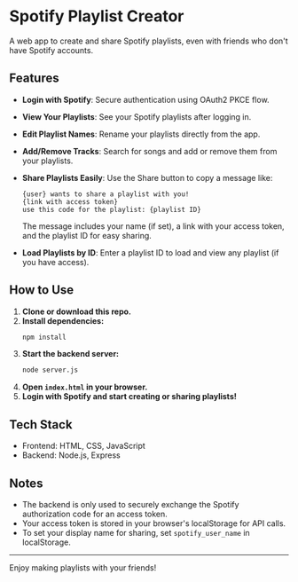 # Spotify Playlist Creator

A web app to create and share Spotify playlists, even with friends who don't have Spotify accounts.

## Features
- **Login with Spotify**: Secure authentication using OAuth2 PKCE flow.
- **View Your Playlists**: See your Spotify playlists after logging in.
- **Edit Playlist Names**: Rename your playlists directly from the app.
- **Add/Remove Tracks**: Search for songs and add or remove them from your playlists.
- **Share Playlists Easily**: Use the Share button to copy a message like:
  
  ```
  {user} wants to share a playlist with you!
  {link with access token}
  use this code for the playlist: {playlist ID}
  ```
  The message includes your name (if set), a link with your access token, and the playlist ID for easy sharing.
- **Load Playlists by ID**: Enter a playlist ID to load and view any playlist (if you have access).

## How to Use
1. **Clone or download this repo.**
2. **Install dependencies:**
   ```bash
   npm install
   ```
3. **Start the backend server:**
   ```bash
   node server.js
   ```
4. **Open `index.html` in your browser.**
5. **Login with Spotify and start creating or sharing playlists!**

## Tech Stack
- Frontend: HTML, CSS, JavaScript
- Backend: Node.js, Express

## Notes
- The backend is only used to securely exchange the Spotify authorization code for an access token.
- Your access token is stored in your browser's localStorage for API calls.
- To set your display name for sharing, set `spotify_user_name` in localStorage.

---

Enjoy making playlists with your friends!
